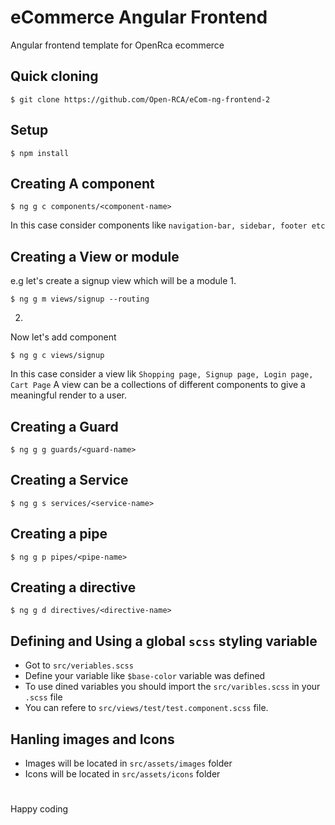 eCommerce Angular Frontend
========================

Angular frontend template for OpenRca ecommerce

## Quick cloning

```
$ git clone https://github.com/Open-RCA/eCom-ng-frontend-2
```

## Setup

```
$ npm install
```
## Creating A component
```
$ ng g c components/<component-name>
```
In this case consider components like ```navigation-bar, sidebar, footer etc```

## Creating a View or module
e.g let's create a signup view which will be a module
1. 
```
$ ng g m views/signup --routing
```

2.  
Now let's add component
```
$ ng g c views/signup
```
In this case consider a view lik ```Shopping page, Signup page, Login page, Cart Page``` 
A view can be a collections of different components to give a meaningful render to a user.

## Creating a Guard
```
$ ng g g guards/<guard-name>
```

## Creating a Service
```
$ ng g s services/<service-name>
```

## Creating a pipe
```
$ ng g p pipes/<pipe-name>
```

## Creating a directive
```
$ ng g d directives/<directive-name>
```

## Defining and Using a global `scss` styling variable

- Got to ```src/veriables.scss```
- Define your variable like ```$base-color``` variable was defined
- To use dined variables you should import the ```src/varibles.scss``` in your ```.scss``` file
- You can refere to ```src/views/test/test.component.scss``` file.

## Hanling images and Icons

 - Images will be located in ``src/assets/images`` folder
 - Icons will be located in ``src/assets/icons`` folder
 

<h1></h1>
<p>Happy coding</p>
